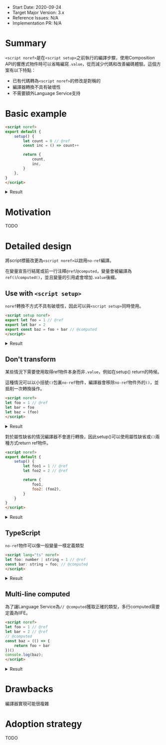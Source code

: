 - Start Date: 2020-09-24
- Target Major Version: 3.x
- Reference Issues: N/A
- Implementation PR: N/A

# Summary

`<script noref>`是在`<script setup>`之前執行的編譯步驟，使用Composition API的響應式物件時可以省略編寫`.value`，從而減少代碼和改善編碼體驗。這個方案有以下特點：

- 已有代碼轉為`<script noref>`的修改是對稱的
- 編譯器轉換不具有破壞性
- 不需要額外Language Service支持

# Basic example

```html
<script noref>
export default {
    setup() {
        let count = 0 // @ref
        const inc = () => count++

        return {
            count,
            inc,
        }
    },
}
</script>
```

<details>
<summary>Result</summary>

```html
<script>
import { ref } from 'vue'

export default {
    setup() {
        const count = ref(0)
        const inc = () => count.value++

        return {
            count,
            inc,
        }
    },
}
```
</details>

# Motivation

TODO

# Detailed design

將script標籤改更為`<script noref>`以啟用`no-ref`編譯。

在變量宣告行結尾或前一行注釋`@ref`/`@computed`，變量會被編譯為`ref()`/`computed()`，並且變量的引用處會增加`.value`後綴。

## Use with `<script setup>`

`noref`轉換不方式不具有破壞性，因此可以與`<script setup>`同時使用。

```html
<script setup noref>
export let foo = 1 // @ref
export let bar = 2
export const baz = foo + bar // @computed
</script>
```

<details>
<summary>Result</summary>

```html
<script setup>
import { ref, computed } from 'vue'

export const foo = ref(1)
export let bar = 2
export const baz = computed(() => foo.value + bar)
</script>
```
</details>

## Don't transform

某些情況下需要使用取得ref物件本身而非`.value`，例如在setup() return的時候。

這種情況可以以小括號`()`包裏`no-ref`物件，編譯器會移除`no-ref`物件外的`()`，並抵削一次轉換操作。

```html
<script noref>
let foo = 1 // @ref
let bar = foo
let baz = (foo)
</script>
```

<details>
<summary>Result</summary>

```html
<script>
import { ref } from 'vue'

const foo = ref(1)
let bar = foo.value
let baz = foo
</script>
```
</details>

對於屬性缺省的情況編譯器不會進行轉換，因此setup()可以使用屬性缺省或`()`兩種方式return ref物件。

```html
<script noref>
export default {
    setup() {
        let foo1 = 1 // @ref
        let foo2 = 2 // @ref

        return {
            foo1,
            foo2: (foo2),
        }
    }
}
</script>
```

<details>
<summary>Result</summary>

```html
<script>
import { ref } from 'vue'

export default {
    setup() {
        const foo1 = ref(1)
        const foo2 = ref(2)

        return {
            foo1,
            foo2: foo2,
        }
    }
}
</script>
```
</details>

## TypeScript

`no-ref`物件可以像一般變量一樣定義類型

```html
<script lang="ts" noref>
let foo: number | string = 1 // @ref
const bar: string = foo; // @computed
</script>
```

<details>
<summary>Result</summary>

```html
<script lang="ts">
import { ref, computed } from 'vue'

const foo = ref<number | string>(1)
const bar = computed<string>(() => foo.value)
</script>
```
</details>


## Multi-line computed

為了讓Language Service為`// @computed`獲取正確的類型，多行computed需要定義為IIFE。

```html
<script noref>
let foo = 1 // @ref
let bar = 2 // @ref
// @computed
const baz = (() => {
    return foo + bar
})()
console.log(baz);
</script>
```

<details>
<summary>Result</summary>

```html
<script>
import { ref, computed } from 'vue'

const foo = ref(1)
const bar = ref(2)
const baz = computed(() => {
    return foo.value + bar.value
})
console.log(baz.value);
</script>
```
</details>

# Drawbacks

編譯器實現可能很複雜

# Adoption strategy

TODO
